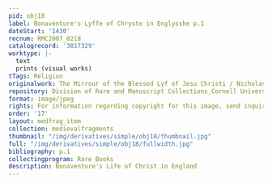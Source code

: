 ```yaml
---
pid: obj18
label: Bonaventure's Lyffe of Chryste in Englysshe p.1
dateStart: '1430'
recnum: RMC2007_0218
catalogrecord: '3817329'
worktype: |-
  text
  prints (visual works)
tTags: Religion
originalwork: The Mirrour of the Blessed Lyf of Jesu Christi / Nicholas Love
repository: Division of Rare and Manuscript Collections_Cornell University Library
format: image/jpeg
rights: For information regarding copyright for this image, send inquiries to rarerepro@cornell.edu
order: '17'
layout: medfrag_item
collection: medievalfragments
thumbnail: "/img/derivatives/simple/obj18/thumbnail.jpg"
full: "/img/derivatives/simple/obj18/fullwidth.jpg"
bibliography: p.1
collectingprogram: Rare Books
description: Bonaventure's Life of Christ in England
---
```

